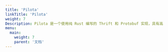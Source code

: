 ```yaml
---
title: 'Pilota'
linkTitle: 'Pilota'
weight: 7
Description: Pilota 是一个使用纯 Rust 编写的 Thrift 和 Protobuf 实现，具有高性能和高扩展性。
menu:
  main:
    weight: 7
    parent: '文档'
---
```

